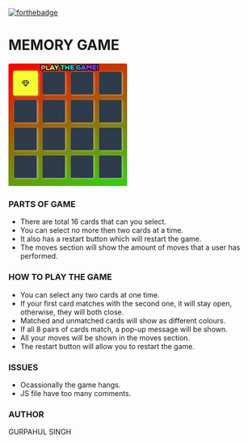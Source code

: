 [![forthebadge](https://forthebadge.com/images/badges/makes-people-smile.svg)](https://forthebadge.com)

# MEMORY GAME 
<img width="235px" src="https://raw.githubusercontent.com/gurpahul/MEMORY13/master/Animated%20GIF-downsized_large%20(1).gif">

### PARTS OF GAME
* There are total 16 cards that can you select.
* You can select no more then two cards at a time.
* It also has a restart button which will restart the game.
* The moves section will show the amount of moves that a user has performed.

### HOW TO PLAY THE GAME
* You can select any two cards at one time.
* If your first card matches with the second one, it will stay open, otherwise, they will both close.
* Matched and unmatched cards will show as different colours.
* If all 8 pairs of cards match, a pop-up message will be shown.
* All your moves will be shown in the moves section.
* The restart button will allow you to restart the game.
### ISSUES
* Ocassionally the game hangs.
* JS file have too many comments.

### AUTHOR
GURPAHUL SINGH
